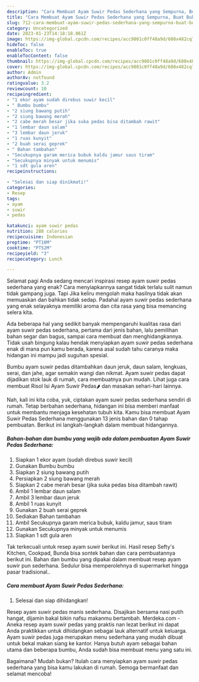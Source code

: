 ```yaml
---
description: "Cara Membuat Ayam Suwir Pedas Sederhana yang Sempurna, Buat Buka Puasa Lezat"
title: "Cara Membuat Ayam Suwir Pedas Sederhana yang Sempurna, Buat Buka Puasa Lezat"
slug: 712-cara-membuat-ayam-suwir-pedas-sederhana-yang-sempurna-buat-buka-puasa-lezat
category: Uncategorized
date: 2023-01-23T14:18:18.061Z
image: https://img-global.cpcdn.com/recipes/acc9801c0ff48a9d/680x482cq70/ayam-suwir-pedas-sederhana-foto-resep-utama.jpg
hideToc: false
enableToc: true
enableTocContent: false
thumbnail: https://img-global.cpcdn.com/recipes/acc9801c0ff48a9d/680x482cq70/ayam-suwir-pedas-sederhana-foto-resep-utama.jpg
cover: https://img-global.cpcdn.com/recipes/acc9801c0ff48a9d/680x482cq70/ayam-suwir-pedas-sederhana-foto-resep-utama.jpg
author: Admin
authorAv: notfound
ratingvalue: 3.2
reviewcount: 10
recipeingredient:
- "1 ekor ayam sudah direbus suwir kecil"
- " Bumbu bumbu"
- "2 siung bawang putih"
- "2 siung bawang merah"
- "2 cabe merah besar jika suka pedas bisa ditambah rawit"
- "1 lembar daun salam"
- "3 lembar daun jeruk"
- "1 ruas kunyit"
- "2 buah serai geprek"
- " Bahan tambahan"
- "Secukupnya garam merica bubuk kaldu jamur saus tiram"
- "Secukupnya minyak untuk menumis"
- "1 sdt gula aren"
recipeinstructions:

- "Selesai dan siap dinikmati!"
categories:
- Resep
tags:
- ayam
- suwir
- pedas

katakunci: ayam suwir pedas 
nutrition: 288 calories
recipecuisine: Indonesian
preptime: "PT10M"
cooktime: "PT52M"
recipeyield: "3"
recipecategory: Lunch

---
```



Selamat pagi Anda sedang mencari inspirasi resep ayam suwir pedas sederhana yang enak? Cara menyiapkannya sangat tidak terlalu sulit namun tidak gampang juga. Tapi Jika keliru mengolah maka hasilnya tidak akan memuaskan dan bahkan tidak sedap. Padahal ayam suwir pedas sederhana yang enak selayaknya memiliki aroma dan cita rasa yang bisa memancing selera kita.


Ada beberapa hal yang sedikit banyak mempengaruhi kualitas rasa dari ayam suwir pedas sederhana, pertama dari jenis bahan, lalu pemilihan bahan segar dan bagus, sampai cara membuat dan menghidangkannya. Tidak usah bingung kalau hendak menyiapkan ayam suwir pedas sederhana enak di mana pun kamu berada, karena asal sudah tahu caranya maka hidangan ini mampu jadi suguhan spesial.

Bumbu ayam suwir pedas ditambahkan daun jeruk, daun salam, lengkuas, serai, dan jahe, agar semakin wangi dan nikmat. Ayam suwir pedas dapat dijadikan stok lauk di rumah, cara membuatnya pun mudah. Lihat juga cara membuat Risol Isi Ayam Suwir Pedas🌶️ dan masakan sehari-hari lainnya.


Nah, kali ini kita coba, yuk, ciptakan ayam suwir pedas sederhana sendiri di rumah. Tetap berbahan sederhana, hidangan ini bisa memberi manfaat untuk membantu menjaga kesehatan tubuh kita. Kamu bisa membuat Ayam Suwir Pedas Sederhana menggunakan 13 jenis bahan dan 0 tahap pembuatan. Berikut ini langkah-langkah dalam membuat hidangannya.

<!--inarticleads1-->

##### Bahan-bahan dan bumbu yang wajib ada dalam pembuatan Ayam Suwir Pedas Sederhana:

1. Siapkan 1 ekor ayam (sudah direbus suwir kecil)
1. Gunakan  Bumbu bumbu
1. Siapkan 2 siung bawang putih
1. Persiapkan 2 siung bawang merah
1. Siapkan 2 cabe merah besar (jika suka pedas bisa ditambah rawit)
1. Ambil 1 lembar daun salam
1. Ambil 3 lembar daun jeruk
1. Ambil 1 ruas kunyit
1. Gunakan 2 buah serai geprek
1. Sediakan  Bahan tambahan
1. Ambil Secukupnya garam merica bubuk, kaldu jamur, saus tiram
1. Gunakan Secukupnya minyak untuk menumis
1. Siapkan 1 sdt gula aren


Tak terkecuali untuk resep ayam suwir berikut ini. Hasil resep Sefty&#39;s Kitchen, Cookpad, Bunda bisa sontek bahan dan cara pembuatannya berikut ini. Bahan dan bumbu yang dipakai dalam membuat resep ayam suwir pun sederhana. Sedulur bisa memperolehnya di supermarket hingga pasar tradisional.. 

<!--inarticleads2-->

##### Cara membuat Ayam Suwir Pedas Sederhana:


1. Selesai dan siap dihidangkan!

Resep ayam suwir pedas manis sederhana. Disajikan bersama nasi putih hangat, dijamin bakal bikin nafsu makanmu bertambah. Merdeka.com - Aneka resep ayam suwir pedas yang praktis nan lezat berikut ini dapat Anda praktikkan untuk dihidangkan sebagai lauk alternatif untuk keluarga. Ayam suwir pedas juga merupakan menu sederhana yang mudah dibuat untuk bekal makan siang ke kantor. Hanya butuh ayam sebagai bahan utama dan beberapa bumbu, Anda sudah bisa membuat menu yang satu ini. 

Bagaimana? Mudah bukan? Itulah cara menyiapkan ayam suwir pedas sederhana yang bisa kamu lakukan di rumah. Semoga bermanfaat dan selamat mencoba!
